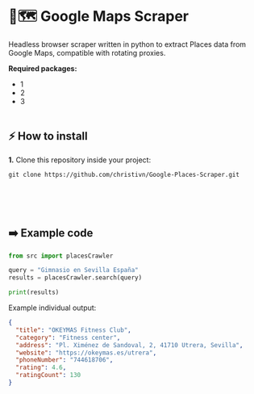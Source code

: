 # 🤖🗺️ Google Maps Scraper

Headless browser scraper written in python to extract Places data from Google Maps, compatible with rotating proxies.

**Required packages:**
- 1
- 2
- 3
<br><br>

## ⚡ How to install
**1.** Clone this repository inside your project:

``git clone https://github.com/christivn/Google-Places-Scraper.git``

<br><br><br>

## ➡️ Example code
``` python
from src import placesCrawler

query = "Gimnasio en Sevilla España"
results = placesCrawler.search(query)

print(results)
```

Example individual output:
``` json
{
  "title": "OKEYMAS Fitness Club",
  "category": "Fitness center",
  "address": "Pl. Ximénez de Sandoval, 2, 41710 Utrera, Sevilla", 
  "website": "https://okeymas.es/utrera",
  "phoneNumber": "744618706",
  "rating": 4.6,
  "ratingCount": 130
}
```
